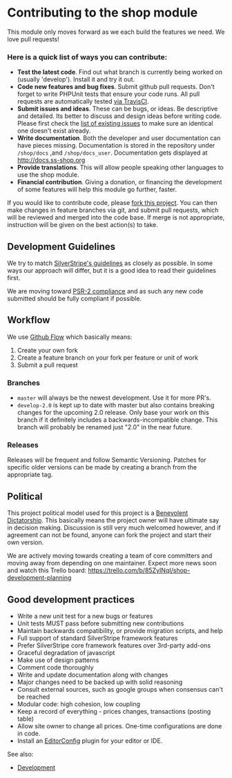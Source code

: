 # Contributing to the shop module

This module only moves forward as we each build the features we need. We love pull requests!

### Here is a quick list of ways you can contribute:

 * __Test the latest code__. Find out what branch is currently being worked on (usually 'develop'). Install it and try it out.
 * __Code new features and bug fixes__. Submit github pull requests. Don't forget to write PHPUnit tests that ensure your code runs. All pull requests are automatically tested [via TravisCI](https://travis-ci.org/burnbright/silverstripe-shop/pull_requests).
 * __Submit issues and ideas__. These can be bugs, or ideas. Be descriptive and detailed. Its better to discuss and design ideas before writing code. Please first check the [list of existing issues](https://github.com/burnbright/silverstripe-shop/issues) to make sure an identical one doesn't exist already.
 * __Write documentation__. Both the developer and user documentation can have pieces missing. Documentation is stored in the repository under `/shop/docs` ,and `/shop/docs_user`. Documentation gets displayed at http://docs.ss-shop.org
 * __Provide translations__. This will allow people speaking other languages to use the shop module.
 * __Financial contribution__. Giving a donation, or financing the development of some features will help this module go further, faster.

If you would like to contribute code, please [fork this project](https://github.com/burnbright/silverstripe-shop). You
can then make changes in feature branches via git, and submit pull requests, which will be reviewed and merged into the
code base. If merge is not appropriate, instruction will be given on the best action(s) to take.

## Development Guidelines

We try to match [SilverStripe's guidelines](http://docs.silverstripe.org/en/contributing/)
as closely as possible. In some ways our approach will differ, but it is a good idea to read their guidelines first.

We are moving toward [PSR-2 compliance](https://github.com/php-fig/fig-standards/blob/master/accepted/PSR-2-coding-style-guide.md)
and as such any new code submitted should be fully compliant if possible.

## Workflow

We use [Github Flow](https://guides.github.com/introduction/flow/) which basically means:

1. Create your own fork
2. Create a feature branch on your fork per feature or unit of work
3. Submit a pull request

### Branches

* `master` will always be the newest development. Use it for more PR's.
* `develop-2.0` is kept up to date with master but also contains breaking changes for the upcoming 2.0 release. Only
   base your work on this branch if it definitely includes a backwards-incompatible change. This branch will probably
   be renamed just "2.0" in the near future.

### Releases

Releases will be frequent and follow Semantic Versioning. Patches for specific older versions can be made by creating
a branch from the appropriate tag.

## Political

This project political model used for this project is a [Benevolent Dictatorship](http://producingoss.com/en/social-infrastructure.html#benevolent-dictator).
This basically means the project owner will have ultimate say in decision making. Discussion is still very much welcomed
however, and if agreement can not be found, anyone can fork the project and start their own version.

We are actively moving towards creating a team of core committers and moving away from depending on one maintainer.
Expect more news soon and watch this Trello board: https://trello.com/b/85ZyINqI/shop-development-planning

## Good development practices

* Write a new unit test for a new bugs or features
* Unit tests MUST pass before submitting new contributions
* Maintain backwards compatibility, or provide migration scripts, and help
* Full support of standard SilverStripe framework features
* Prefer SilverStripe core framework features over 3rd-party add-ons
* Graceful degradation of javascript
* Make use of design patterns
* Comment code thoroughly
* Write and update documentation along with changes
* Major changes need to be backed up with solid reasoning
* Consult external sources, such as google groups when consensus can't be reached
* Modular code: high cohesion, low coupling
* Keep a record of everything - prices changes, transactions (posting table)
* Allow site owner to change all prices. One-time configurations are done in code.
* Install an [EditorConfig](http://editorconfig.org/#download) plugin for your editor or IDE.

See also:

* [Development](../03_How_It_Works/Development.md)
